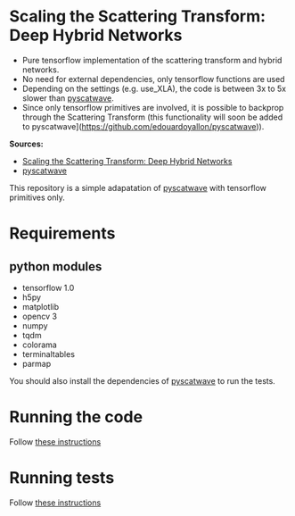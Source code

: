 # Scaling the Scattering Transform: Deep Hybrid Networks

- Pure tensorflow implementation of the scattering transform and hybrid networks.
- No need for external dependencies, only tensorflow functions are used
- Depending on the settings (e.g. use_XLA), the code is between 3x to 5x slower than [pyscatwave](https://github.com/edouardoyallon/pyscatwave).
- Since only tensorflow primitives are involved, it is possible to backprop through the Scattering Transform (this functionality will soon be added to pyscatwave](https://github.com/edouardoyallon/pyscatwave)).


**Sources:**

- [Scaling the Scattering Transform: Deep Hybrid Networks](https://arxiv.org/abs/1703.08961)
- [pyscatwave](https://github.com/edouardoyallon/pyscatwave)

This repository is a simple adapatation of [pyscatwave](https://github.com/edouardoyallon/pyscatwave) with tensorflow primitives only.

# Requirements

## python modules

- tensorflow 1.0
- h5py
- matplotlib
- opencv 3
- numpy
- tqdm
- colorama
- terminaltables
- parmap

You should also install the dependencies of [pyscatwave](https://github.com/edouardoyallon/pyscatwave) to run the tests.


# Running the code

Follow [these instructions](https://github.com/tdeboissiere/DeepLearningImplementations/tree/master/ScatteringTransform/src/model)


# Running tests

Follow [these instructions](https://github.com/tdeboissiere/DeepLearningImplementations/tree/master/ScatteringTransform/test)
